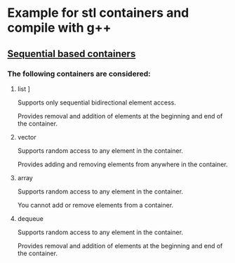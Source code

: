 # Example for stl containers and compile with g++ 

## [Sequential based containers](src/sequential/)

### The following containers are considered:
1) list ]

    Supports only sequential bidirectional element access.

    Provides removal and addition of elements at the beginning and end of the container.

2) vector

    Supports random access to any element in the container.

    Provides adding and removing elements from anywhere in the container.
3) array

    Supports random access to any element in the container.

    You cannot add or remove elements from a container.
4) dequeue

    Supports random access to any element in the container.

    Provides removal and addition of elements at the beginning and end of the container.